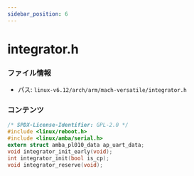 ```yaml
---
sidebar_position: 6
---
```

# integrator.h

### ファイル情報

- パス: `linux-v6.12/arch/arm/mach-versatile/integrator.h`

### コンテンツ

```h
/* SPDX-License-Identifier: GPL-2.0 */
#include <linux/reboot.h>
#include <linux/amba/serial.h>
extern struct amba_pl010_data ap_uart_data;
void integrator_init_early(void);
int integrator_init(bool is_cp);
void integrator_reserve(void);

```
